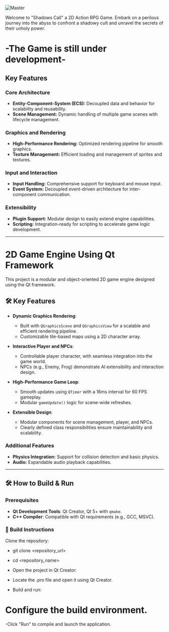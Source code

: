 
![Master](https://github.com/user-attachments/assets/56bc8e81-dc0d-466d-9b75-fc4e58baaba6)

Welcome to "Shadows Call" a 2D Action RPG Game.
Embark on a perilous journey into the abyss to confront a shadowy cult and unravel the secrets of their unholy power.

# -The Game is still under development-

## Key Features

### Core Architecture
- **Entity-Component-System (ECS):** Decoupled data and behavior for scalability and reusability.
- **Scene Management:** Dynamic handling of multiple game scenes with lifecycle management.

### Graphics and Rendering
- **High-Performance Rendering:** Optimized rendering pipeline for smooth graphics.
- **Texture Management:** Efficient loading and management of sprites and textures.

### Input and Interaction
- **Input Handling:** Comprehensive support for keyboard and mouse input.
- **Event System:** Decoupled event-driven architecture for inter-component communication.

### Extensibility
- **Plugin Support:** Modular design to easily extend engine capabilities.
- **Scripting:** Integration-ready for scripting to accelerate game logic development.



---


# 2D Game Engine Using Qt Framework

This project is a modular and object-oriented 2D game engine designed using the Qt framework.

## 🛠️ Key Features

- **Dynamic Graphics Rendering**:
  - Built with `QGraphicsScene` and `QGraphicsView` for a scalable and efficient rendering pipeline.
  - Customizable tile-based maps using a 2D character array.

- **Interactive Player and NPCs**:
  - Controllable player character, with seamless integration into the game world.
  - NPCs (e.g., Enemy, Frog) demonstrate AI extensibility and interaction design.

- **High-Performance Game Loop**:
  - Smooth updates using `QTimer` with a 16ms interval for 60 FPS gameplay.
  - Modular `gameUpdate()` logic for scene-wide refreshes.

- **Extensible Design**:
  - Modular components for scene management, player, and NPCs.
  - Clearly defined class responsibilities ensure maintainability and scalability.

### Additional Features
- **Physics Integration:** Support for collision detection and basic physics.
- **Audio:** Expandable audio playback capabilities.

---


## 🛠️  How to Build & Run

### Prerequisites
- **Qt Development Tools**: Qt Creator, Qt 5+ with `qmake`.
- **C++ Compiler**: Compatible with Qt requirements (e.g., GCC, MSVC).


### 🚀 Build Instructions
Clone the repository:

- git clone <repository_url>
- cd <repository_name>
- Open the project in Qt Creator:

- Locate the .pro file and open it using Qt Creator.
- Build and run:

# Configure the build environment.
-Click "Run" to compile and launch the application.
